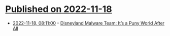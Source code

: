 # [Published on 2022-11-18](index.md)

* [2022-11-18, 08:11:00](https://soylentnews.org/article.pl?sid=22/11/17/1854224&from=rss) - [Disneyland Malware Team: It’s a Puny World After All](https://soylentnews.org/article.pl?sid=22/11/17/1854224&from=rss)
